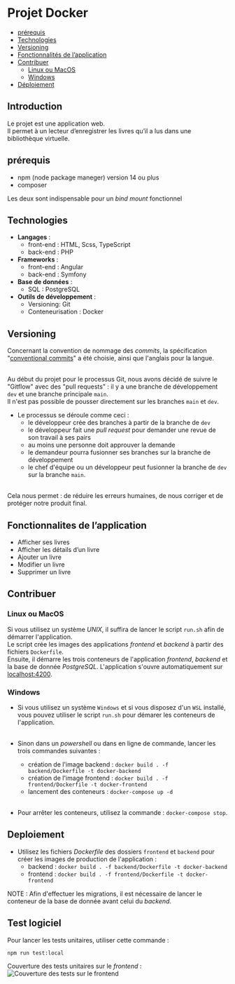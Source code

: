 # Projet Docker

- [prérequis](#prérequis)
- [Technologies](#technologies)
- [Versioning](#versioning)
- [Fonctionnalités de l’application](#fonctionnalites-de-lapplication)
- [Contribuer](#contribuer)
  - [Linux ou MacOS](#linux-ou-macos)
  - [Windows](#windows)
- [Déploiement](#deploiement)

## Introduction

Le projet est une application web.<br/>
Il permet à un lecteur d’enregistrer les livres qu’il a lus dans une bibliothèque virtuelle.

## prérequis

- npm (node package maneger) version 14 ou plus
- composer

Les deux sont indispensable pour un _bind mount_ fonctionnel

## Technologies

- **Langages** :
  - front-end : HTML, Scss, TypeScript
  - back-end : PHP
- **Frameworks** :
  - front-end : Angular
  - back-end : Symfony
- **Base de données** :
  - SQL : PostgreSQL
- **Outils de développement** :
  - Versioning: Git
  - Conteneurisation : Docker

## Versioning

Concernant la convention de nommage des _commits_, la spécification "[conventional commits](https://www.conventionalcommits.org/en/v1.0.0/)" a été choisie, ainsi que l'anglais pour la langue.<br/><br/>

Au début du projet pour le processus Git, nous avons décidé de suivre le "Gitflow" avec des "pull requests" : il y a une branche de développement `dev` et une branche principale `main`.<br/>
Il n'est pas possible de pousser directement sur les branches `main` et `dev`.<br/>

- Le processus se déroule comme ceci :
  - le développeur crée des branches à partir de la branche de `dev`
  - le développeur fait une _pull request_ pour demander une revue de son travail à ses pairs
  - au moins une personne doit approuver la demande
  - le demandeur pourra fusionner ses branches sur la branche de développement
  - le chef d'équipe ou un développeur peut fusionner la branche de `dev` sur la branche `main`.<br/><br/>

Cela nous permet : de réduire les erreurs humaines, de nous corriger et de protéger notre produit final.

## Fonctionnalites de l’application

- Afficher ses livres
- Afficher les détails d’un livre
- Ajouter un livre
- Modifier un livre
- Supprimer un livre

## Contribuer

### Linux ou MacOS

Si vous utilisez un système _UNIX_, il suffira de lancer le script `run.sh` afin de démarrer l'application.<br>
Le script crée les images des applications _frontend_ et _backend_ à partir des fichiers `Dockerfile`.<br/>
Ensuite, il démarre les trois conteneurs de l'application _frontend_, _backend_ et la base de donnée _PostgreSQL_. L'application s'ouvre automatiquement sur [localhost:4200](http://localhost:4200).

### Windows

- Si vous utilisez un système `Windows` et si vous disposez d'un `WSL` installé, vous pouvez utiliser le script `run.sh` pour démarer les conteneurs de l'application.<br><br>
- Sinon dans un _powershell_ ou dans en ligne de commande, lancer les trois commandes suivantes :<br>

  - création de l'image backend : `docker build . -f backend/Dockerfile -t docker-backend`
  - création de l'image frontend : `docker build . -f frontend/Dockerfile -t docker-frontend`
  - lancement des conteneurs : `docker-compose up -d` <br><br>

- Pour arrêter les conteneurs, utilisez la commande : `docker-compose stop`.

## Deploiement

- Utilisez les fichiers _Dockerfile_ des dossiers `frontend` et `backend` pour créer les images de production de l'application :<br>
  - backend : `docker build . -f backend/Dockerfile -t docker-backend` <br>
  - frontend : `docker build . -f frontend/Dockerfile -t docker-frontend` <br>

NOTE : Afin d'effectuer les migrations, il est nécessaire de lancer le conteneur de la base de donnée avant celui du _backend_.

## Test logiciel

Pour lancer les tests unitaires, utiliser cette commande :

```
npm run test:local
```

Couverture des tests unitaires sur le _frontend_ :
![Couverture des tests sur le frontend](frontend_code_coverage.png)
